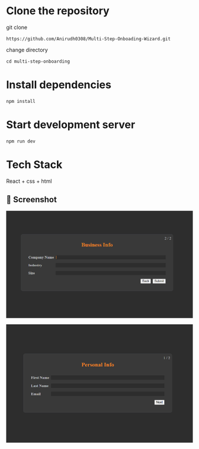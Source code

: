 # Clone the repository

git clone 
```
https://github.com/Anirudh0308/Multi-Step-Onboading-Wizard.git
```

change directory
```
cd multi-step-onboarding
```

# Install dependencies
```
npm install
```


# Start development server
```
npm run dev
```

# Tech Stack 
React + css + html

## 📸 Screenshot

![App Screenshot](./src/Assets/Business.png)

![App Screenshot](./src/Assets/personal.png)
